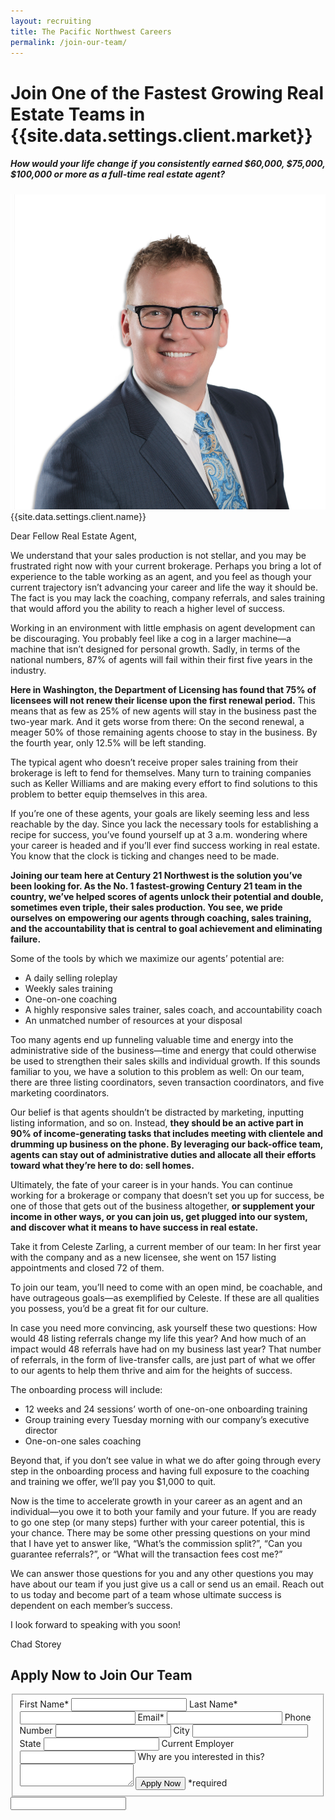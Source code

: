 ```yaml
---
layout: recruiting
title: The Pacific Northwest Careers
permalink: /join-our-team/
---
```


<div class="recruiting-page">
<h1 class="join-us">Join One of the Fastest Growing Real Estate Teams in {{site.data.settings.client.market}}</h1>
<h5 class="join-us-subtitle">How would your life change if you consistently earned $60,000, $75,000, $100,000 or more as a full-time real estate agent?</h5>
<div class="recruiting-photo">
<span class="client-image-container">
<img src="/img/headshot.jpg" alt="{{site.data.settings.client.name}}" class="client-image"/>
</span>
<figcaption class="caption">{{site.data.settings.client.name}}</figcaption>
</div>


<p>Dear Fellow Real Estate Agent,</p>

<p>We understand that your sales production is not stellar, and you may be frustrated right now with your current brokerage. Perhaps you bring a lot of experience to the table working as an agent, and you feel as though your current trajectory isn’t advancing your career and life the way it should be. The fact is you may lack the coaching, company referrals, and sales training that would afford you the ability to reach a higher level of success.</p>

<p>Working in an environment with little emphasis on agent development can be discouraging. You probably feel like a cog in a larger machine—a machine that isn’t designed for personal growth. Sadly, in terms of the national numbers, 87% of agents will fail within their first five years in the industry.</p>

<p><strong>Here in Washington, the Department of Licensing has found that 75% of licensees will not renew their license upon the first renewal period.</strong> This means that as few as 25% of new agents will stay in the business past the two-year mark. And it gets worse from there: On the second renewal, a meager 50% of those remaining agents choose to stay in the business. By the fourth year, only 12.5% will be left standing.</p>

<p>The typical agent who doesn’t receive proper sales training from their brokerage is left to fend for themselves. Many turn to training companies such as Keller Williams and are making every effort to find solutions to this problem to better equip themselves in this area.</p>

<p>If you’re one of these agents, your goals are likely seeming less and less reachable by the day. Since you lack the necessary tools for establishing a recipe for success, you’ve found yourself up at 3 a.m. wondering where your career is headed and if you’ll ever find success working in real estate. You know that the clock is ticking and changes need to be made.</p>

<p><strong>Joining our team here at Century 21 Northwest is the solution you’ve been looking for. As the No. 1 fastest-growing Century 21 team in the country, we’ve helped scores of agents unlock their potential and double, sometimes even triple, their sales production. You see, we pride ourselves on empowering our agents through coaching, sales training, and the accountability that is central to goal achievement and eliminating failure.</strong></p>

<p>Some of the tools by which we maximize our agents’ potential are:
<ul class="indent">
<li>A daily selling roleplay </li>
<li>Weekly sales training </li>
<li>One-on-one coaching </li>
<li>A highly responsive sales trainer, sales coach, and accountability coach </li>
<li>An unmatched number of resources at your disposal</li>
</ul></p>

<p>Too many agents end up funneling valuable time and energy into the administrative side of the business—time and energy that could otherwise be used to strengthen their sales skills and individual growth. If this sounds familiar to you, we have a solution to this problem as well: On our team, there are three listing coordinators, seven transaction coordinators, and five marketing coordinators.</p>

<p>Our belief is that agents shouldn’t be distracted by marketing, inputting listing information, and so on. Instead, <strong>they should be an active part in 90% of income-generating tasks that includes meeting with clientele and drumming up business on the phone. By leveraging our back-office team, agents can stay out of administrative duties and allocate all their efforts toward what they’re here to do: sell homes.</strong></p>

<p>Ultimately, the fate of your career is in your hands. You can continue working for a brokerage or company that doesn’t set you up for success, be one of those that gets out of the business altogether, <strong>or supplement your income in other ways, or you can join us, get plugged into our system, and discover what it means to have success in real estate.</strong></p>

<p>Take it from Celeste Zarling, a current member of our team: In her first year with the company and as a new licensee, she went on 157 listing appointments and closed 72 of them.</p>

<p>To join our team, you’ll need to come with an open mind, be coachable, and have outrageous goals—as exemplified by Celeste. If these are all qualities you possess, you’d be a great fit for our culture.  </p>

<p>In case you need more convincing, ask yourself these two questions: How would 48 listing referrals change my life this year? And how much of an impact would 48 referrals have had on my business last year? That number of referrals, in the form of live-transfer calls, are just part of what we offer to our agents to help them thrive and aim for the heights of success.</p>

<p>The onboarding process will include:
<ul class="indent">
<li>12 weeks and 24 sessions’ worth of one-on-one onboarding training</li>
<li>Group training every Tuesday morning with our company’s executive director</li>
<li>One-on-one sales coaching</li>
</ul></p>

<p>Beyond that, if you don’t see value in what we do after going through every step in the onboarding process and having full exposure to the coaching and training we offer, we’ll pay you $1,000 to quit.</p>

<p>Now is the time to accelerate growth in your career as an agent and an individual—you owe it to both your family and your future.  If you are ready to go one step (or many steps) further with your career potential, this is your chance.
There may be some other pressing questions on your mind that I have yet to answer like, “What’s the commission split?”, “Can you guarantee referrals?”, or “What will the transaction fees cost me?”  </p>

<p>We can answer those questions for you and any other questions you may have about our team if you just give us a call or send us an email. Reach out to us today and become part of a team whose ultimate success is dependent on each member’s success.</p>


<p>I look forward to speaking with you soon!</p>

<p>Chad Storey</p>




<h2 class="recruiting">Apply Now to Join Our Team</h2>

<form method="post" class="home-value cta-forms" action="https://formspree.io/{{site.data.settings.client.email}}" onsubmit="return setReturn()">
					<fieldset><label for="firstname">First Name*</label> <input type="text" required="" name="firstname" /> <label for="lastname">Last Name*</label> <input type="text" required="" name="lastname" /> <label for="email">Email*</label> <input type="text" name="name" /> <label for="phone">Phone Number </label> <input type="tel" name="phone" />
						<!--base32-c9gq6t9k68pkcd3jcwpp4rbkcmtk4-base32--><label for="city">City </label> <input type="text" name="city" /> <label for="state">State </label> <input type="text" name="state" /> <label for="employer">Current Employer </label> <input type="text" name="employer" /> <label for="message">Why are you interested in this? </label><textarea name="employer"></textarea>
						<!--base32-c9gq6t9k68pk8cbme5gq4uv4cguqachj70r2urk1edjk6cg-base32--><input class="submit light-light" type="submit" value="Apply Now" name="submitrecruitingForm" /> <span class="asterisk">*required</span></fieldset>
					<!--base32-c9gq6t9k68pk8c9he1t7cxkecdkpedhpe9h6at3me5r7ee1kddhpwx9q71up4tb3f1u6mc3mdcwp6vkg6rw3gc1dc9gq6t9k68-base32-->
					<div class="hidden"><input type="hidden" value="{{site.data.settings.client.email}}" name="_to" /> <input type="hidden" value="Recruiting Contact Request Message From Your Vyral Careers and Training Video Blog" name="_subject" /> <input type="text" name="_gotcha" /></div>
				</form>
